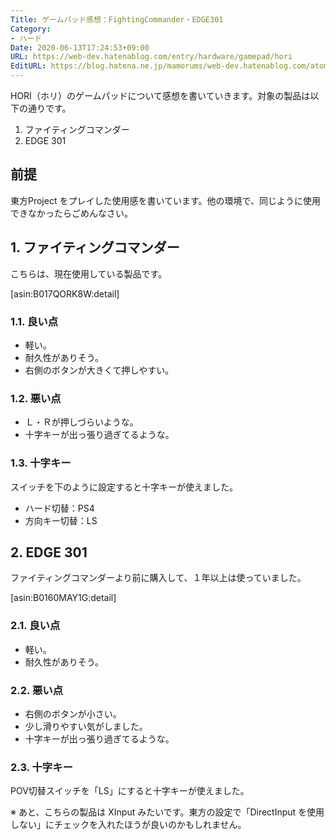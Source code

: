 ```yaml
---
Title: ゲームパッド感想：FightingCommander・EDGE301
Category:
- ハード
Date: 2020-06-13T17:24:53+09:00
URL: https://web-dev.hatenablog.com/entry/hardware/gamepad/hori
EditURL: https://blog.hatena.ne.jp/mamorums/web-dev.hatenablog.com/atom/entry/26006613584548767
---
```


HORI（ホリ）のゲームパッドについて感想を書いていきます。対象の製品は以下の通りです。

1. ファイティングコマンダー
2. EDGE 301


## 前提
東方Project をプレイした使用感を書いています。他の環境で、同じように使用できなかったらごめんなさい。


## 1. ファイティングコマンダー
こちらは、現在使用している製品です。

[asin:B017QORK8W:detail]

### 1.1. 良い点
- 軽い。
- 耐久性がありそう。
- 右側のボタンが大きくて押しやすい。

### 1.2. 悪い点
- Ｌ・Ｒが押しづらいような。
- 十字キーが出っ張り過ぎてるような。

### 1.3. 十字キー
スイッチを下のように設定すると十字キーが使えました。

- ハード切替：PS4
- 方向キー切替：LS


## 2. EDGE 301
ファイティングコマンダーより前に購入して、１年以上は使っていました。

[asin:B0160MAY1G:detail]

### 2.1. 良い点
- 軽い。
- 耐久性がありそう。

### 2.2. 悪い点
- 右側のボタンが小さい。
- 少し滑りやすい気がしました。
- 十字キーが出っ張り過ぎてるような。

### 2.3. 十字キー
POV切替スイッチを「LS」にすると十字キーが使えました。

※ あと、こちらの製品は XInput みたいです。東方の設定で「DirectInput を使用しない」にチェックを入れたほうが良いのかもしれません。
